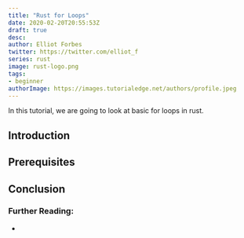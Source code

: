 ```yaml
---
title: "Rust for Loops"
date: 2020-02-20T20:55:53Z
draft: true
desc: 
author: Elliot Forbes
twitter: https://twitter.com/elliot_f
series: rust
image: rust-logo.png
tags:
- beginner
authorImage: https://images.tutorialedge.net/authors/profile.jpeg
---
```


In this tutorial, we are going to look at basic for loops in rust.

## Introduction

## Prerequisites

## Conclusion

### Further Reading:

* []()
